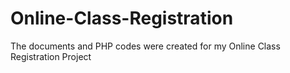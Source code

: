 # Online-Class-Registration
The documents and PHP codes were created for my Online Class Registration Project
